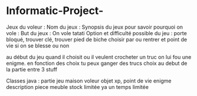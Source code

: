 # Informatic-Project-

Jeux du voleur :
Nom du jeux :
Synopsis du jeux pour savoir pourquoi on vole :
But du jeux : On vole tatati
Option et difficulté possible du jeu :
  porte bloqué, trouver clé, trouver pied de biche
  choisir par ou rentrer et point de vie si on se blesse ou non
  
  
  au début du jeu quand il choisit ou il veulent crocheter un truc on lui fou une enigme.
  en fonction des choix tu peux ganger des trucs
choix au debut de la partie entre 3 stuff  
  
Classes java :
partie
jeu
maison
voleur
objet
xp, point de vie
enigme
description piece
meuble
stock limitée
ya un temps limitée

